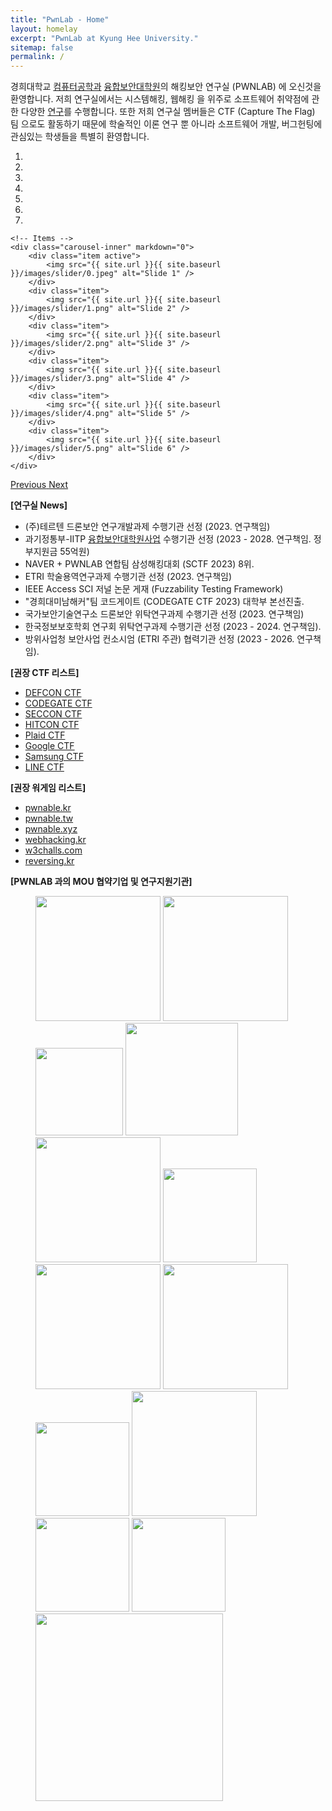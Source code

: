 ```yaml
---
title: "PwnLab - Home"
layout: homelay
excerpt: "PwnLab at Kyung Hee University."
sitemap: false
permalink: /
---
```


경희대학교 [컴퓨터공학과](http://ce.khu.ac.kr) [융합보안대학원](https://csec.khu.ac.kr)의 해킹보안 연구실 (PWNLAB) 에 오신것을 환영합니다.
저희 연구실에서는 시스템해킹, 웹해킹 을 위주로 소프트웨어 취약점에 관한 다양한 [연구](research)를 수행합니다.
또한 저희 연구실 멤버들은 CTF (Capture The Flag) 팀 으로도 활동하기 때문에 
학술적인 이론 연구 뿐 아니라 소프트웨어 개발, 버그헌팅에 관심있는 학생들을 특별히 환영합니다.

<div markdown="0" id="carousel" class="carousel slide" data-ride="carousel" data-interval="4000" data-pause="hover" >
    <!-- Menu -->
    <ol class="carousel-indicators">
        <li data-target="#carousel" data-slide-to="0" class="active"></li>
        <li data-target="#carousel" data-slide-to="1"></li>
        <li data-target="#carousel" data-slide-to="2"></li>
        <li data-target="#carousel" data-slide-to="3"></li>
        <li data-target="#carousel" data-slide-to="4"></li>
        <li data-target="#carousel" data-slide-to="5"></li>
        <li data-target="#carousel" data-slide-to="6"></li>
    </ol>

    <!-- Items -->
    <div class="carousel-inner" markdown="0">
        <div class="item active">
            <img src="{{ site.url }}{{ site.baseurl }}/images/slider/0.jpeg" alt="Slide 1" />
        </div>
        <div class="item">
            <img src="{{ site.url }}{{ site.baseurl }}/images/slider/1.png" alt="Slide 2" />
        </div>
        <div class="item">
            <img src="{{ site.url }}{{ site.baseurl }}/images/slider/2.png" alt="Slide 3" />
        </div>
        <div class="item">
            <img src="{{ site.url }}{{ site.baseurl }}/images/slider/3.png" alt="Slide 4" />
        </div>
        <div class="item">
            <img src="{{ site.url }}{{ site.baseurl }}/images/slider/4.png" alt="Slide 5" />
        </div>       
        <div class="item">
            <img src="{{ site.url }}{{ site.baseurl }}/images/slider/5.png" alt="Slide 6" />
        </div>       
    </div>
  <a class="left carousel-control" href="#carousel" role="button" data-slide="prev">
    <span class="glyphicon glyphicon-chevron-left" aria-hidden="true"></span>
    <span class="sr-only">Previous</span>
  </a>
  <a class="right carousel-control" href="#carousel" role="button" data-slide="next">
    <span class="glyphicon glyphicon-chevron-right" aria-hidden="true"></span>
    <span class="sr-only">Next</span>
  </a>
</div>


**[연구실 News]**
- (주)테르텐 드론보안 연구개발과제 수행기관 선정 (2023. 연구책임)
- 과기정통부-IITP [융합보안대학원사업](https://www.khu.ac.kr/kor/focus/detail.do?seq=2170815) 수행기관 선정 (2023 - 2028. 연구책임. 정부지원금 55억원)
- NAVER + PWNLAB 연합팀 삼성해킹대회 (SCTF 2023) 8위.
- ETRI 학술용역연구과제 수행기관 선정 (2023. 연구책임)
- IEEE Access SCI 저널 논문 게재 (Fuzzability Testing Framework)
- "경희대미남해커"팀 코드게이트 (CODEGATE CTF 2023) 대학부 본선진출.
- 국가보안기술연구소 드론보안 위탁연구과제 수행기관 선정 (2023. 연구책임)
- 한국정보보호학회 연구회 위탁연구과제 수행기관 선정 (2023 - 2024. 연구책임).
- 방위사업청 보안사업 컨소시엄 (ETRI 주관) 협력기관 선정 (2023 - 2026. 연구책임).


**[권장 CTF 리스트]**
 - [DEFCON CTF](https://oooverflow.io/dc-ctf-2020-finals)
 - [CODEGATE CTF](http://codegate.org/en)
 - [SECCON CTF](https://ctf.seccon.jp)
 - [HITCON CTF](https://ctf2021.hitcon.org)
 - [Plaid CTF](https://plaidctf.com)
 - [Google CTF](https://capturetheflag.withgoogle.com)
 - [Samsung CTF](https://research.samsung.com/sctf)
 - [LINE CTF](https://linectf.me/)

**[권장 워게임 리스트]**
 - [pwnable.kr](https://pwnable.kr)
 - [pwnable.tw](https://pwnable.tw)
 - [pwnable.xyz](https://pwnable.xyz)
 - [webhacking.kr](https://webhacking.kr)
 - [w3challs.com](https://w3challs.com/)
 - [reversing.kr](http://reversing.kr)

**[PWNLAB 과의 MOU 협약기업 및 연구지원기관]** 
<figure class="fourth mou-logos">
  <img class="mou-logo" src="{{ site.url }}{{ site.baseurl }}/images/logopic/etri.png" style="width:200px">
  <img class="mou-logo" src="{{ site.url }}{{ site.baseurl }}/images/logopic/nsr.png" style="width:200px">
  <img class="mou-logo" src="{{ site.url }}{{ site.baseurl }}/images/logopic/defense.png" style="width:140px">
  <img class="mou-logo" src="{{ site.url }}{{ site.baseurl }}/images/logopic/krit.png" style="width:180px">
  <img class="mou-logo" src="{{ site.url }}{{ site.baseurl }}/images/logopic/nrf.png" style="width:200px">
  <img class="mou-logo" src="{{ site.url }}{{ site.baseurl }}/images/logopic/theori.png" style="width:150px">
  <img class="mou-logo" src="{{ site.url }}{{ site.baseurl }}/images/logopic/teruten.png" style="width:200px">
  <img class="mou-logo" src="{{ site.url }}{{ site.baseurl }}/images/logopic/78researchlab.jpg" style="width:200px">
  <img class="mou-logo" src="{{ site.url }}{{ site.baseurl }}/images/logopic/lignex1.png" style="width:150px">
  <img class="mou-logo" src="{{ site.url }}{{ site.baseurl }}/images/logopic/teeware.png" style="width:200px">
  <img class="mou-logo" src="{{ site.url }}{{ site.baseurl }}/images/logopic/enki.png" style="width:150px">
  <img class="mou-logo" src="{{ site.url }}{{ site.baseurl }}/images/logopic/s2w.png" style="width:150px">
  <img class="mou-logo" src="{{ site.url }}{{ site.baseurl }}/images/logopic/cwresearch.png" style="width:300px">
</figure>

<!--
  <img src="{{ site.url }}{{ site.baseurl }}/images/logopic/cw.png" style="width:200px">
  <img src="{{ site.url }}{{ site.baseurl }}/images/logopic/enki.png" style="width:200px">
  <img src="{{ site.url }}{{ site.baseurl }}/images/logopic/teruten.png" style="width:200px">
  <img src="{{ site.url }}{{ site.baseurl }}/images/logopic/lig.png" style="width:200px">
  <img src="{{ site.url }}{{ site.baseurl }}/images/logopic/s2w.png" style="width:200px">
  <img src="{{ site.url }}{{ site.baseurl }}/images/logopic/theori.png" style="width:200px">
  <img src="{{ site.url }}{{ site.baseurl }}/images/logopic/78research.png" style="width:200px">
  <img src="{{ site.url }}{{ site.baseurl }}/images/logopic/teeware.png" style="width:200px">
-->
